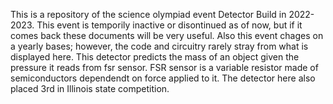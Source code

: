 This is a repository of the science olympiad event Detector Build in 2022-2023. This event is temporily inactive or disontinued as of now, but if it comes back these documents will be very useful. Also this event chages on a yearly bases; however, the code and circuitry rarely stray from what is displayed here. This detector predicts the mass of an object given the pressure it reads from fsr sensor. FSR sensor is a variable resistor made of semiconductors dependendt on force applied to it. The detector here also placed 3rd in Illinois state competition.

